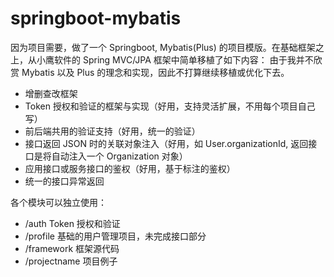 # springboot-mybatis

因为项目需要，做了一个 Springboot, Mybatis(Plus) 的项目模版。在基础框架之上，从小鹰软件的 Spring MVC/JPA 框架中简单移植了如下内容：
由于我并不欣赏 Mybatis 以及 Plus 的理念和实现，因此不打算继续移植或优化下去。

- 增删查改框架
- Token 授权和验证的框架与实现（好用，支持灵活扩展，不用每个项目自己写）
- 前后端共用的验证支持（好用，统一的验证）
- 接口返回 JSON 时的关联对象注入（好用，如 User.organizationId, 返回接口是将自动注入一个 Organization 对象）
- 应用接口或服务接口的鉴权（好用，基于标注的鉴权）
- 统一的接口异常返回

各个模块可以独立使用：
- /auth
Token 授权和验证
- /profile
基础的用户管理项目，未完成接口部分
- /framework
框架源代码
- /projectname
项目例子



